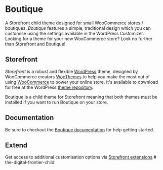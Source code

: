 # Boutique
A Storefront child theme designed for small WooCommerce stores / boutiques. *Boutique* features a simple, traditional design which you can customise using the settings available in the WordPress Customizer. Looking for a theme for your new WooCommerce store? Look no further than Storefront and Boutique!

## Storefront
*Storefront* is a robust and flexible [WordPress](http://wordpress.org) theme, designed by WooCommerce creators [WooThemes](http://woothemes.com/) to help you make the most out of using [WooCommerce](http://woothemes.com/woocommerce/) to power your online store. It's available to download for free at the WordPress [theme repository](https://wordpress.org/themes/storefront/).

Boutique is a child theme for Storefront meaning that both themes must be installed if you want to run Boutique on your store.

## Documentation
Be sure to checkout the [Boutique documentation](http://docs.woothemes.com/document/boutique-store…nt-child-theme/) for help getting started.

## Extend
Get access to additional customisation options via [Storefront extensions](http://www.woothemes.com/product-category/storefront-extensions/).# the-digital-frontier-child
